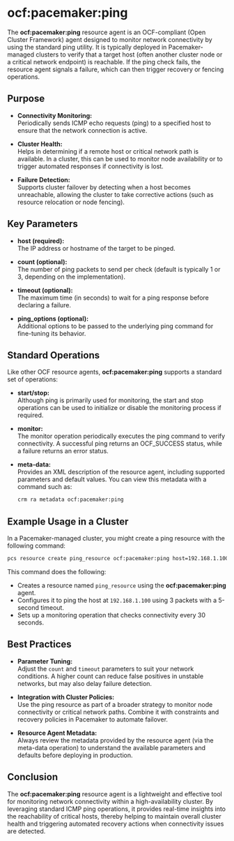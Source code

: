 # ocf:pacemaker:ping

The **ocf:pacemaker:ping** resource agent is an OCF-compliant (Open Cluster Framework) agent designed to monitor network connectivity by using the standard ping utility. It is typically deployed in Pacemaker-managed clusters to verify that a target host (often another cluster node or a critical network endpoint) is reachable. If the ping check fails, the resource agent signals a failure, which can then trigger recovery or fencing operations.


## Purpose

- **Connectivity Monitoring:**  
  Periodically sends ICMP echo requests (ping) to a specified host to ensure that the network connection is active.

- **Cluster Health:**  
  Helps in determining if a remote host or critical network path is available. In a cluster, this can be used to monitor node availability or to trigger automated responses if connectivity is lost.

- **Failure Detection:**  
  Supports cluster failover by detecting when a host becomes unreachable, allowing the cluster to take corrective actions (such as resource relocation or node fencing).



## Key Parameters

- **host (required):**  
  The IP address or hostname of the target to be pinged.
  
- **count (optional):**  
  The number of ping packets to send per check (default is typically 1 or 3, depending on the implementation).

- **timeout (optional):**  
  The maximum time (in seconds) to wait for a ping response before declaring a failure.

- **ping_options (optional):**  
  Additional options to be passed to the underlying ping command for fine-tuning its behavior.



## Standard Operations

Like other OCF resource agents, **ocf:pacemaker:ping** supports a standard set of operations:

- **start/stop:**  
  Although ping is primarily used for monitoring, the start and stop operations can be used to initialize or disable the monitoring process if required.

- **monitor:**  
  The monitor operation periodically executes the ping command to verify connectivity. A successful ping returns an OCF_SUCCESS status, while a failure returns an error status.

- **meta-data:**  
  Provides an XML description of the resource agent, including supported parameters and default values. You can view this metadata with a command such as:
  
  ```bash
  crm ra metadata ocf:pacemaker:ping
  ```



## Example Usage in a Cluster

In a Pacemaker-managed cluster, you might create a ping resource with the following command:

```bash
pcs resource create ping_resource ocf:pacemaker:ping host=192.168.1.100 count=3 timeout=5 op monitor interval=30s
```

This command does the following:

- Creates a resource named `ping_resource` using the **ocf:pacemaker:ping** agent.
- Configures it to ping the host at `192.168.1.100` using 3 packets with a 5-second timeout.
- Sets up a monitoring operation that checks connectivity every 30 seconds.



## Best Practices

- **Parameter Tuning:**  
  Adjust the `count` and `timeout` parameters to suit your network conditions. A higher count can reduce false positives in unstable networks, but may also delay failure detection.

- **Integration with Cluster Policies:**  
  Use the ping resource as part of a broader strategy to monitor node connectivity or critical network paths. Combine it with constraints and recovery policies in Pacemaker to automate failover.

- **Resource Agent Metadata:**  
  Always review the metadata provided by the resource agent (via the meta-data operation) to understand the available parameters and defaults before deploying in production.



## Conclusion

The **ocf:pacemaker:ping** resource agent is a lightweight and effective tool for monitoring network connectivity within a high-availability cluster. By leveraging standard ICMP ping operations, it provides real-time insights into the reachability of critical hosts, thereby helping to maintain overall cluster health and triggering automated recovery actions when connectivity issues are detected.
